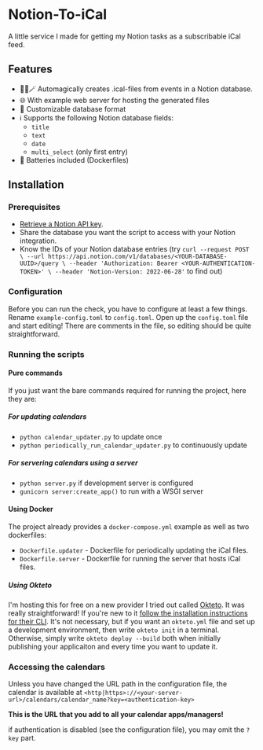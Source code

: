 # Notion-To-iCal

A little service I made for getting my Notion tasks
as a subscribable iCal feed.

## Features

* 🧙‍♂️🪄 Automagically creates .ical-files from events in a Notion database.
* 🌐 With example web server for hosting the generated files
* 🔧 Customizable database format
* ℹ️ Supports the following Notion database fields:
  * `title`
  * `text`
  * `date`
  * `multi_select` (only first entry)
* 🔋 Batteries included (Dockerfiles)

## Installation

### Prerequisites

* [Retrieve a Notion API key](https://www.notion.so/my-integrations).
* Share the database you want the script to access with your Notion integration.
* Know the IDs of your Notion database entries (try 
`curl --request POST \
  --url https://api.notion.com/v1/databases/<YOUR-DATABASE-UUID>/query \
  --header 'Authorization: Bearer <YOUR-AUTHENTICATION-TOKEN>' \
  --header 'Notion-Version: 2022-06-28'` to find out)

### Configuration

Before you can run the check, you have to configure at least a few things.
Rename `example-config.toml` to `config.toml`.
Open up the `config.toml` file and start editing!
There are comments in the file, so editing should be quite straightforward.

### Running the scripts

#### Pure commands

If you just want the bare commands required for running the project, here they are:

##### For updating calendars

* `python calendar_updater.py` to update once
* `python periodically_run_calendar_updater.py` to continuously update

##### For servering calendars using a server

* `python server.py` if development server is configured
* `gunicorn server:create_app()` to run with a WSGI server

#### Using Docker

The project already provides a `docker-compose.yml` example as well as two dockerfiles:
* `Dockerfile.updater` - Dockerfile for periodically updating the iCal files.
* `Dockerfile.server` -  Dockerfile for running the server that hosts iCal files.

##### Using Okteto

I'm hosting this for free on a new provider I tried out called [Okteto](https://www.okteto.com/). It was really straightforward!
If you're new to it [follow the installation instructions for their CLI](https://www.okteto.com/docs/getting-started/).
It's not necessary, but if you want an `okteto.yml` file and set up a development environment,
then write `okteto init` in a terminal. 
Otherwise, simply write `okteto deploy --build` both when initially publishing your applicaiton and every time you want to update
it.

### Accessing the calendars

Unless you have changed the URL path in the configuration file, the calendar is available at
`<http|https>://<your-server-url>/calendars/calendar_name?key=<authentication-key>`

**This is the URL that you add to all your calendar apps/managers!**

if authentication is disabled (see the configuration file), you may omit the `?key` part.